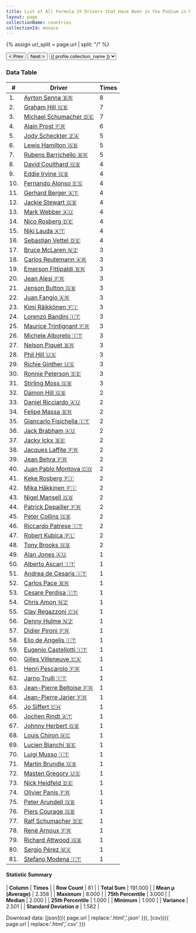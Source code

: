```yaml
---
title: List of All Formula 1® Drivers that Have Been in the Podium in Monaco by Number of Times
layout: page
collectionName: countries
collectionId: monaco
---
```


{% assign url_split = page.url | split: "/" %}
<div id="collection-navigation">
<button onclick="selector.options[selector.selectedIndex-1].value && (window.location = selector.options[selector.selectedIndex-1].value);">&lt; Prev</button>
<button onclick="selector.options[selector.selectedIndex+1].value && (window.location = selector.options[selector.selectedIndex+1].value);">Next &gt;</button>
<select id="selector" onchange="this.options[this.selectedIndex].value && (window.location = this.options[this.selectedIndex].value);">
  {% for collectionId in site.data[page.collectionName].refs %}
    {% if collectionId == page.collectionId %}
      {% assign selected = "selected" %}
    {% else %}
      {% assign selected = "" %}
    {% endif %}
    {% assign profile = site.data[page.collectionName][collectionId].profile %}
    <option value="/f1/{{ page.collectionName }}/{{ collectionId }}/{{ url_split[4] }}" {{ selected }}>{{ profile.collection_name }}</option>
  {% endfor %}
</select>
</div>

<canvas id="chart" width="400" height="180"></canvas>
<script>
var data = {
    "datasets": [
        {
            "backgroundColor": [
                "#9C8E8D",
                "#9C8E8D",
                "#9C8E8D",
                "#9C8E8D",
                "#9C8E8D",
                "#9C8E8D",
                "#9C8E8D",
                "#9C8E8D",
                "#9C8E8D",
                "#9C8E8D",
                "#9C8E8D",
                "#9C8E8D",
                "#9C8E8D",
                "#9C8E8D",
                "#9C8E8D",
                "#9C8E8D",
                "#9C8E8D",
                "#9C8E8D",
                "#9C8E8D",
                "#9C8E8D",
                "#9C8E8D",
                "#9C8E8D",
                "#9C8E8D",
                "#9C8E8D",
                "#9C8E8D",
                "#9C8E8D",
                "#9C8E8D",
                "#9C8E8D",
                "#9C8E8D",
                "#9C8E8D",
                "#9C8E8D",
                "#9C8E8D",
                "#9C8E8D",
                "#9C8E8D",
                "#9C8E8D",
                "#9C8E8D",
                "#9C8E8D",
                "#9C8E8D",
                "#9C8E8D",
                "#9C8E8D",
                "#9C8E8D",
                "#9C8E8D",
                "#9C8E8D",
                "#9C8E8D",
                "#9C8E8D",
                "#9C8E8D",
                "#9C8E8D",
                "#9C8E8D",
                "#9C8E8D",
                "#9C8E8D",
                "#9C8E8D",
                "#9C8E8D",
                "#9C8E8D",
                "#9C8E8D",
                "#9C8E8D",
                "#9C8E8D",
                "#9C8E8D",
                "#9C8E8D",
                "#9C8E8D",
                "#9C8E8D",
                "#9C8E8D",
                "#9C8E8D",
                "#9C8E8D",
                "#9C8E8D",
                "#9C8E8D",
                "#9C8E8D",
                "#9C8E8D",
                "#9C8E8D",
                "#9C8E8D",
                "#9C8E8D",
                "#9C8E8D",
                "#9C8E8D",
                "#9C8E8D",
                "#9C8E8D",
                "#9C8E8D",
                "#9C8E8D",
                "#9C8E8D",
                "#9C8E8D",
                "#9C8E8D",
                "#9C8E8D",
                "#9C8E8D"
            ],
            "borderColor": [
                "#1D181E",
                "#1D181E",
                "#1D181E",
                "#1D181E",
                "#1D181E",
                "#1D181E",
                "#1D181E",
                "#1D181E",
                "#1D181E",
                "#1D181E",
                "#1D181E",
                "#1D181E",
                "#1D181E",
                "#1D181E",
                "#1D181E",
                "#1D181E",
                "#1D181E",
                "#1D181E",
                "#1D181E",
                "#1D181E",
                "#1D181E",
                "#1D181E",
                "#1D181E",
                "#1D181E",
                "#1D181E",
                "#1D181E",
                "#1D181E",
                "#1D181E",
                "#1D181E",
                "#1D181E",
                "#1D181E",
                "#1D181E",
                "#1D181E",
                "#1D181E",
                "#1D181E",
                "#1D181E",
                "#1D181E",
                "#1D181E",
                "#1D181E",
                "#1D181E",
                "#1D181E",
                "#1D181E",
                "#1D181E",
                "#1D181E",
                "#1D181E",
                "#1D181E",
                "#1D181E",
                "#1D181E",
                "#1D181E",
                "#1D181E",
                "#1D181E",
                "#1D181E",
                "#1D181E",
                "#1D181E",
                "#1D181E",
                "#1D181E",
                "#1D181E",
                "#1D181E",
                "#1D181E",
                "#1D181E",
                "#1D181E",
                "#1D181E",
                "#1D181E",
                "#1D181E",
                "#1D181E",
                "#1D181E",
                "#1D181E",
                "#1D181E",
                "#1D181E",
                "#1D181E",
                "#1D181E",
                "#1D181E",
                "#1D181E",
                "#1D181E",
                "#1D181E",
                "#1D181E",
                "#1D181E",
                "#1D181E",
                "#1D181E",
                "#1D181E",
                "#1D181E"
            ],
            "borderWidth": 1,
            "data": [
                8.0,
                7.0,
                7.0,
                6.0,
                5.0,
                5.0,
                5.0,
                4.0,
                4.0,
                4.0,
                4.0,
                4.0,
                4.0,
                4.0,
                4.0,
                4.0,
                3.0,
                3.0,
                3.0,
                3.0,
                3.0,
                3.0,
                3.0,
                3.0,
                3.0,
                3.0,
                3.0,
                3.0,
                3.0,
                3.0,
                3.0,
                2.0,
                2.0,
                2.0,
                2.0,
                2.0,
                2.0,
                2.0,
                2.0,
                2.0,
                2.0,
                2.0,
                2.0,
                2.0,
                2.0,
                2.0,
                2.0,
                2.0,
                1.0,
                1.0,
                1.0,
                1.0,
                1.0,
                1.0,
                1.0,
                1.0,
                1.0,
                1.0,
                1.0,
                1.0,
                1.0,
                1.0,
                1.0,
                1.0,
                1.0,
                1.0,
                1.0,
                1.0,
                1.0,
                1.0,
                1.0,
                1.0,
                1.0,
                1.0,
                1.0,
                1.0,
                1.0,
                1.0,
                1.0,
                1.0,
                1.0
            ],
            "label": "Times"
        }
    ],
    "labels": [
        "Ayrton Senna",
        "Graham Hill",
        "Michael Schumacher",
        "Alain Prost",
        "Jody Scheckter",
        "Lewis Hamilton",
        "Rubens Barrichello",
        "David Coulthard",
        "Eddie Irvine",
        "Fernando Alonso",
        "Gerhard Berger",
        "Jackie Stewart",
        "Mark Webber",
        "Nico Rosberg",
        "Niki Lauda",
        "Sebastian Vettel",
        "Bruce McLaren",
        "Carlos Reutemann",
        "Emerson Fittipaldi",
        "Jean Alesi",
        "Jenson Button",
        "Juan Fangio",
        "Kimi Räikkönen",
        "Lorenzo Bandini",
        "Maurice Trintignant",
        "Michele Alboreto",
        "Nelson Piquet",
        "Phil Hill",
        "Richie Ginther",
        "Ronnie Peterson",
        "Stirling Moss",
        "Damon Hill",
        "Daniel Ricciardo",
        "Felipe Massa",
        "Giancarlo Fisichella",
        "Jack Brabham",
        "Jacky Ickx",
        "Jacques Laffite",
        "Jean Behra",
        "Juan Pablo Montoya",
        "Keke Rosberg",
        "Mika Häkkinen",
        "Nigel Mansell",
        "Patrick Depailler",
        "Peter Collins",
        "Riccardo Patrese",
        "Robert Kubica",
        "Tony Brooks",
        "Alan Jones",
        "Alberto Ascari",
        "Andrea de Cesaris",
        "Carlos Pace",
        "Cesare Perdisa",
        "Chris Amon",
        "Clay Regazzoni",
        "Denny Hulme",
        "Didier Pironi",
        "Elio de Angelis",
        "Eugenio Castellotti",
        "Gilles Villeneuve",
        "Henri Pescarolo",
        "Jarno Trulli",
        "Jean-Pierre Beltoise",
        "Jean-Pierre Jarier",
        "Jo Siffert",
        "Jochen Rindt",
        "Johnny Herbert",
        "Louis Chiron",
        "Lucien Bianchi",
        "Luigi Musso",
        "Martin Brundle",
        "Masten Gregory",
        "Nick Heidfeld",
        "Olivier Panis",
        "Peter Arundell",
        "Piers Courage",
        "Ralf Schumacher",
        "René Arnoux",
        "Richard Attwood",
        "Sergio Pérez",
        "Stefano Modena"
    ]
};
var options = {
  legend: {
    display: false
  },
  scales: {
    xAxes: [{
      ticks: {
        beginAtZero: true,
        maxRotation: 180,
        display: window.innerWidth > 800
      }
    }],
    yAxes: [{
      ticks: {
        beginAtZero: true
      }
    }]
  },
  onResize: function(chart, size) {
    chart.options.scales.xAxes[0].ticks.display = size.width > 800;
  }
};
var chart = new Chart("chart", {
    data: data,
    type: 'bar',
    options: options
});
</script>



### Data Table

| # | Driver | Times |
|--|--|--|
| 1. | [Ayrton Senna 🇧🇷](/f1/drivers/senna) | 8 |
| 2. | [Graham Hill 🇬🇧](/f1/drivers/hill) | 7 |
| 3. | [Michael Schumacher 🇩🇪](/f1/drivers/michael_schumacher) | 7 |
| 4. | [Alain Prost 🇫🇷](/f1/drivers/prost) | 6 |
| 5. | [Jody Scheckter 🇿🇦](/f1/drivers/scheckter) | 5 |
| 6. | [Lewis Hamilton 🇬🇧](/f1/drivers/hamilton) | 5 |
| 7. | [Rubens Barrichello 🇧🇷](/f1/drivers/barrichello) | 5 |
| 8. | [David Coulthard 🇬🇧](/f1/drivers/coulthard) | 4 |
| 9. | [Eddie Irvine 🇬🇧](/f1/drivers/irvine) | 4 |
| 10. | [Fernando Alonso 🇪🇸](/f1/drivers/alonso) | 4 |
| 11. | [Gerhard Berger 🇦🇹](/f1/drivers/berger) | 4 |
| 12. | [Jackie Stewart 🇬🇧](/f1/drivers/stewart) | 4 |
| 13. | [Mark Webber 🇦🇺](/f1/drivers/webber) | 4 |
| 14. | [Nico Rosberg 🇩🇪](/f1/drivers/rosberg) | 4 |
| 15. | [Niki Lauda 🇦🇹](/f1/drivers/lauda) | 4 |
| 16. | [Sebastian Vettel 🇩🇪](/f1/drivers/vettel) | 4 |
| 17. | [Bruce McLaren 🇳🇿](/f1/drivers/mclaren) | 3 |
| 18. | [Carlos Reutemann 🇦🇷](/f1/drivers/reutemann) | 3 |
| 19. | [Emerson Fittipaldi 🇧🇷](/f1/drivers/emerson_fittipaldi) | 3 |
| 20. | [Jean Alesi 🇫🇷](/f1/drivers/alesi) | 3 |
| 21. | [Jenson Button 🇬🇧](/f1/drivers/button) | 3 |
| 22. | [Juan Fangio 🇦🇷](/f1/drivers/fangio) | 3 |
| 23. | [Kimi Räikkönen 🇫🇮](/f1/drivers/raikkonen) | 3 |
| 24. | [Lorenzo Bandini 🇮🇹](/f1/drivers/bandini) | 3 |
| 25. | [Maurice Trintignant 🇫🇷](/f1/drivers/trintignant) | 3 |
| 26. | [Michele Alboreto 🇮🇹](/f1/drivers/alboreto) | 3 |
| 27. | [Nelson Piquet 🇧🇷](/f1/drivers/piquet) | 3 |
| 28. | [Phil Hill 🇺🇸](/f1/drivers/phil_hill) | 3 |
| 29. | [Richie Ginther 🇺🇸](/f1/drivers/ginther) | 3 |
| 30. | [Ronnie Peterson 🇸🇪](/f1/drivers/peterson) | 3 |
| 31. | [Stirling Moss 🇬🇧](/f1/drivers/moss) | 3 |
| 32. | [Damon Hill 🇬🇧](/f1/drivers/damon_hill) | 2 |
| 33. | [Daniel Ricciardo 🇦🇺](/f1/drivers/ricciardo) | 2 |
| 34. | [Felipe Massa 🇧🇷](/f1/drivers/massa) | 2 |
| 35. | [Giancarlo Fisichella 🇮🇹](/f1/drivers/fisichella) | 2 |
| 36. | [Jack Brabham 🇦🇺](/f1/drivers/jack_brabham) | 2 |
| 37. | [Jacky Ickx 🇧🇪](/f1/drivers/ickx) | 2 |
| 38. | [Jacques Laffite 🇫🇷](/f1/drivers/laffite) | 2 |
| 39. | [Jean Behra 🇫🇷](/f1/drivers/behra) | 2 |
| 40. | [Juan Pablo Montoya 🇨🇴](/f1/drivers/montoya) | 2 |
| 41. | [Keke Rosberg 🇫🇮](/f1/drivers/keke_rosberg) | 2 |
| 42. | [Mika Häkkinen 🇫🇮](/f1/drivers/hakkinen) | 2 |
| 43. | [Nigel Mansell 🇬🇧](/f1/drivers/mansell) | 2 |
| 44. | [Patrick Depailler 🇫🇷](/f1/drivers/depailler) | 2 |
| 45. | [Peter Collins 🇬🇧](/f1/drivers/collins) | 2 |
| 46. | [Riccardo Patrese 🇮🇹](/f1/drivers/patrese) | 2 |
| 47. | [Robert Kubica 🇵🇱](/f1/drivers/kubica) | 2 |
| 48. | [Tony Brooks 🇬🇧](/f1/drivers/brooks) | 2 |
| 49. | [Alan Jones 🇦🇺](/f1/drivers/jones) | 1 |
| 50. | [Alberto Ascari 🇮🇹](/f1/drivers/ascari) | 1 |
| 51. | [Andrea de Cesaris 🇮🇹](/f1/drivers/cesaris) | 1 |
| 52. | [Carlos Pace 🇧🇷](/f1/drivers/pace) | 1 |
| 53. | [Cesare Perdisa 🇮🇹](/f1/drivers/perdisa) | 1 |
| 54. | [Chris Amon 🇳🇿](/f1/drivers/amon) | 1 |
| 55. | [Clay Regazzoni 🇨🇭](/f1/drivers/regazzoni) | 1 |
| 56. | [Denny Hulme 🇳🇿](/f1/drivers/hulme) | 1 |
| 57. | [Didier Pironi 🇫🇷](/f1/drivers/pironi) | 1 |
| 58. | [Elio de Angelis 🇮🇹](/f1/drivers/angelis) | 1 |
| 59. | [Eugenio Castellotti 🇮🇹](/f1/drivers/castellotti) | 1 |
| 60. | [Gilles Villeneuve 🇨🇦](/f1/drivers/gilles_villeneuve) | 1 |
| 61. | [Henri Pescarolo 🇫🇷](/f1/drivers/pescarolo) | 1 |
| 62. | [Jarno Trulli 🇮🇹](/f1/drivers/trulli) | 1 |
| 63. | [Jean-Pierre Beltoise 🇫🇷](/f1/drivers/beltoise) | 1 |
| 64. | [Jean-Pierre Jarier 🇫🇷](/f1/drivers/jarier) | 1 |
| 65. | [Jo Siffert 🇨🇭](/f1/drivers/siffert) | 1 |
| 66. | [Jochen Rindt 🇦🇹](/f1/drivers/rindt) | 1 |
| 67. | [Johnny Herbert 🇬🇧](/f1/drivers/herbert) | 1 |
| 68. | [Louis Chiron 🇲🇨](/f1/drivers/chiron) | 1 |
| 69. | [Lucien Bianchi 🇧🇪](/f1/drivers/bianchi) | 1 |
| 70. | [Luigi Musso 🇮🇹](/f1/drivers/musso) | 1 |
| 71. | [Martin Brundle 🇬🇧](/f1/drivers/brundle) | 1 |
| 72. | [Masten Gregory 🇺🇸](/f1/drivers/gregory) | 1 |
| 73. | [Nick Heidfeld 🇩🇪](/f1/drivers/heidfeld) | 1 |
| 74. | [Olivier Panis 🇫🇷](/f1/drivers/panis) | 1 |
| 75. | [Peter Arundell 🇬🇧](/f1/drivers/arundell) | 1 |
| 76. | [Piers Courage 🇬🇧](/f1/drivers/courage) | 1 |
| 77. | [Ralf Schumacher 🇩🇪](/f1/drivers/ralf_schumacher) | 1 |
| 78. | [René Arnoux 🇫🇷](/f1/drivers/arnoux) | 1 |
| 79. | [Richard Attwood 🇬🇧](/f1/drivers/attwood) | 1 |
| 80. | [Sergio Pérez 🇲🇽](/f1/drivers/perez) | 1 |
| 81. | [Stefano Modena 🇮🇹](/f1/drivers/modena) | 1 |

#### Statistic Summary

| **Column** | **Times** |
| **Row Count** | 81 |
| **Total Sum** | 191.000 |
| **Mean μ (Average)** | 2.358 |
| **Maximum** | 8.000 |
| **75th Percentile** | 3.000 |
| **Median** | 2.000 |
| **25th Percentile** | 1.000 |
| **Minimum** | 1.000 |
| **Variance** | 2.501 |
| **Standard Deviation σ** | 1.582 |

Download data: [json]({{ page.url | replace:'.html','.json' }}), [csv]({{ page.url | replace:'.html','.csv' }})
